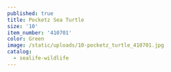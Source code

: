 ```yaml
---
published: true
title: Pocketz Sea Turtle
size: '10'
item_number: '410701'
color: Green
image: /static/uploads/10-pocketz_turtle_410701.jpg
catalog:
  - sealife-wildlife
---
```


